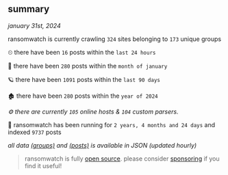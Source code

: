 
## summary
_january 31st, 2024_

ransomwatch is currently crawling `324` sites belonging to `173` unique groups

⏲ there have been `16` posts within the `last 24 hours`

🦈 there have been `280` posts within the `month of january`

🪐 there have been `1091` posts within the `last 90 days`

🏚 there have been `280` posts within the `year of 2024`

_⚙️ there are currently `105` online hosts & `104` custom parsers._

🦕 ransomwatch has been running for `2 years, 4 months and 24 days` and indexed `9737` posts

_all data  [(groups)](http://ransomwhat.telemetry.ltd/groups) and [(posts)](http://ransomwhat.telemetry.ltd/posts) is available in JSON (updated hourly)_

> ransomwatch is fully [open source](https://github.com/joshhighet/ransomwatch#ransomwatch--). please consider [sponsoring](https://github.com/sponsors/joshhighet) if you find it useful!
